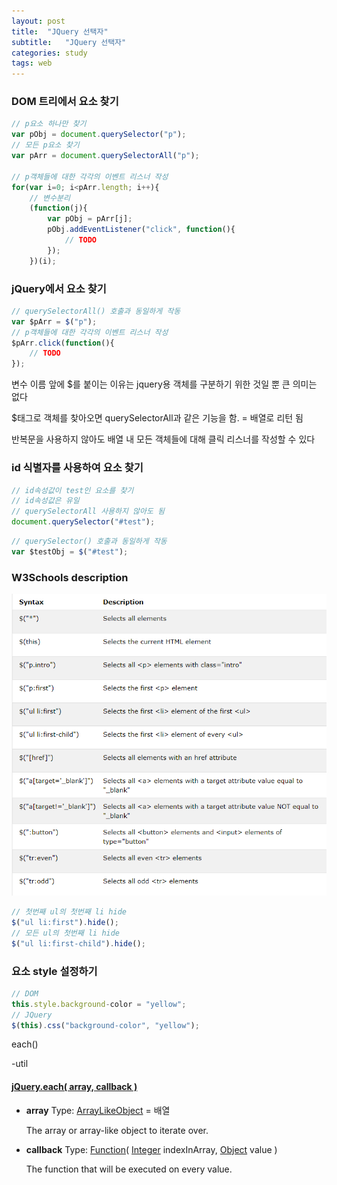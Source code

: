 ```yaml
---
layout: post
title:  "JQuery 선택자"
subtitle:   "JQuery 선택자"
categories: study
tags: web
---
```



### DOM 트리에서 요소 찾기
```javascript
// p요소 하나만 찾기
var pObj = document.querySelector("p");
// 모든 p요소 찾기
var pArr = document.querySelectorAll("p");

// p객체들에 대한 각각의 이벤트 리스너 작성
for(var i=0; i<pArr.length; i++){
	// 변수분리 
	(function(j){
		var pObj = pArr[j];
		pObj.addEventListener("click", function(){
			// TODO
		});
	})(i);
```

### jQuery에서 요소 찾기
```javascript
// querySelectorAll() 호출과 동일하게 작동
var $pArr = $("p");
// p객체들에 대한 각각의 이벤트 리스너 작성
$pArr.click(function(){
	// TODO
});
```

변수 이름 앞에 $를 붙이는 이유는 jquery용 객체를 구분하기 위한 것일 뿐 큰 의미는 없다

$태그로 객체를 찾아오면 querySelectorAll과 같은 기능을 함. = 배열로 리턴 됨

반복문을 사용하지 않아도 배열 내 모든 객체들에 대해 클릭 리스너를 작성할 수 있다



### id 식별자를 사용하여 요소 찾기
```javascript
// id속성값이 test인 요소를 찾기
// id속성값은 유일
// querySelectorAll 사용하지 않아도 됨
document.querySelector("#test");
```

```javascript
// querySelector() 호출과 동일하게 작동
var $testObj = $("#test");
```

### W3Schools description

![jquery selector](https://github.com/ette9844/writing_md/blob/master/imgs/jquery_selector.PNG?raw=true)

```javascript
// 첫번째 ul의 첫번째 li hide
$("ul li:first").hide();
// 모든 ul의 첫번째 li hide
$("ul li:first-child").hide();
```

### 요소 style 설정하기

```javascript
// DOM
this.style.background-color = "yellow";
// JQuery
$(this).css("background-color", "yellow");
```
each()

-util
#### [jQuery.each( array, callback )](https://api.jquery.com/jQuery.each/#jQuery-each-array-callback)
-   **array**
    Type:  [ArrayLikeObject](http://api.jquery.com/Types/#ArrayLikeObject)  =  배열
   
    
    The array or array-like object to iterate over.
    
-   **callback**
    Type:  [Function](http://api.jquery.com/Types/#Function)(  [Integer](http://api.jquery.com/Types/#Integer)  indexInArray,  [Object](http://api.jquery.com/Types/#Object)  value )
    
    The function that will be executed on every value.
<!--stackedit_data:
eyJoaXN0b3J5IjpbMzg4ODYxMjM0LDExNDE2MjI0MzYsLTEwND
g1ODE1MTRdfQ==
-->